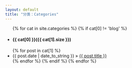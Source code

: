 ```yaml
---
layout: default
title: "分类：Categories"
---
```

<ul class="collection with-header">
{% for cat in site.categories %} 
  {% if cat[0] != 'blog' %} 
    <a name="{{ cat[0] }}"></a>
    <li class="collection-header"><h4>{{ cat[0] }}({{ cat[1].size }})</h4></li>
    {% for post in cat[1] %} 
      <li class="collection-item">
        <span>{{ post.date | date_to_string }}</span> &raquo; <a href="{{ post.url }}">{{ post.title }}</a>
      </li>
	{% endfor %} 
  {% endif %} 
{% endfor %} 
</ul>